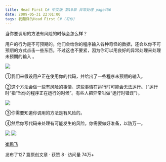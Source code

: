 ```yaml
---
title: Head First C# 中文版 第10章 异常处理 page456
date: 2009-05-31 22:01:00
tags: 我翻译的Head First C#（习作）
---
```

当你要调用的方法有风险的时候会怎么样？

  

用户的行为是不可预期的。他们会给你的程序输入各种奇怪的数据，还会以你不可预期的方式点击一些东西。不过这也不要紧，因为你可以用良好的异常处理来处理未预期的输入
。

![](https://p-blog.csdn.net/images/p_blog_csdn_net/cuipengfei1/EntryImages/20090531/2009-05-31_21-43-03.jpg)

①我们来假设用户正在使用你的代码，并给出了一些程序未预期的输入。

  

②这个方法会做一些有风险的事情，这些事情在运行时可能会无法运行。（“运行时”指“当你的程序正在运行的时候”。有些人把异常叫做“运行时错误”）。

  

![](https://p-blog.csdn.net/images/p_blog_csdn_net/cuipengfei1/EntryImages/20090531/2009-05-31_21-43-17.jpg)

③你需要知道你调用的方法是有风险的。

  

④然后你写代码来处理有可能发生的风险。你需要做好准备，以防万一。



[ ![](https://profile.csdnimg.cn/5/2/5/3_cuipengfei1)
![](https://g.csdnimg.cn/static/user-reg-year/1x/11.png)
](https://blog.csdn.net/cuipengfei1)

[ 崔鹏飞 ](https://blog.csdn.net/cuipengfei1)

发布了127 篇原创文章  ·  获赞 8  ·  访问量 74万+

